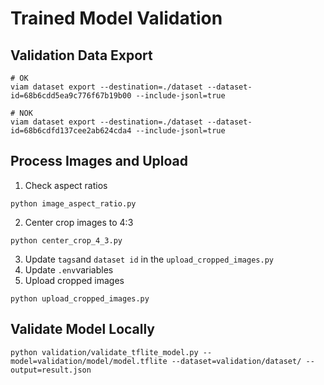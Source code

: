 # Trained Model Validation

## Validation Data Export

```shell
# OK
viam dataset export --destination=./dataset --dataset-id=68b6cdd5ea9c776f67b19b00 --include-jsonl=true

# NOK
viam dataset export --destination=./dataset --dataset-id=68b6cdfd137cee2ab624cda4 --include-jsonl=true

```

## Process Images and Upload

1. Check aspect ratios

```shell
python image_aspect_ratio.py
```

2. Center crop images to 4:3

```shell
python center_crop_4_3.py
```

3. Update `tags`and `dataset id` in the `upload_cropped_images.py`
4. Update `.env`variables
5. Upload cropped images

```shell
python upload_cropped_images.py
```

## Validate Model Locally

```shell
python validation/validate_tflite_model.py --model=validation/model/model.tflite --dataset=validation/dataset/ --output=result.json
```
